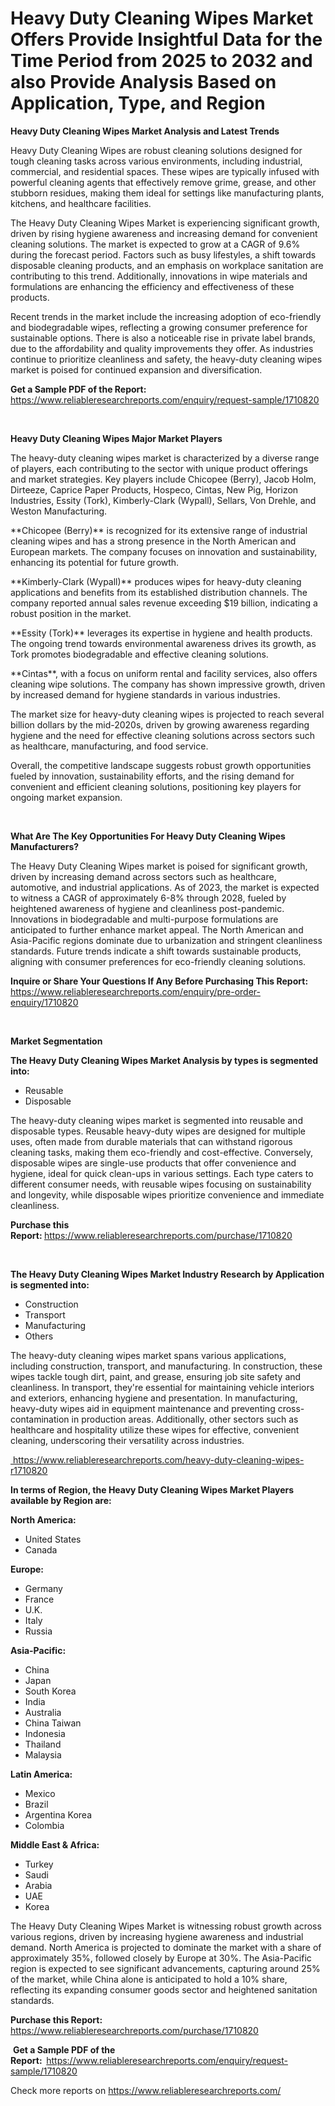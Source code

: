 <p><h1>Heavy Duty Cleaning Wipes Market Offers Provide Insightful Data for the Time Period from 2025 to 2032 and also Provide Analysis Based on Application, Type, and Region</h1></p><p><strong>Heavy Duty Cleaning Wipes Market Analysis and Latest Trends</strong></p>
<p><p>Heavy Duty Cleaning Wipes are robust cleaning solutions designed for tough cleaning tasks across various environments, including industrial, commercial, and residential spaces. These wipes are typically infused with powerful cleaning agents that effectively remove grime, grease, and other stubborn residues, making them ideal for settings like manufacturing plants, kitchens, and healthcare facilities.</p><p>The Heavy Duty Cleaning Wipes Market is experiencing significant growth, driven by rising hygiene awareness and increasing demand for convenient cleaning solutions. The market is expected to grow at a CAGR of 9.6% during the forecast period. Factors such as busy lifestyles, a shift towards disposable cleaning products, and an emphasis on workplace sanitation are contributing to this trend. Additionally, innovations in wipe materials and formulations are enhancing the efficiency and effectiveness of these products.</p><p>Recent trends in the market include the increasing adoption of eco-friendly and biodegradable wipes, reflecting a growing consumer preference for sustainable options. There is also a noticeable rise in private label brands, due to the affordability and quality improvements they offer. As industries continue to prioritize cleanliness and safety, the heavy-duty cleaning wipes market is poised for continued expansion and diversification.</p></p>
<p><strong>Get a Sample PDF of the Report:&nbsp;</strong> <a href="https://www.reliableresearchreports.com/enquiry/request-sample/1710820?utm_campaign=3012&utm_medium=2&utm_source=Github&utm_content=ia&utm_term=27032025&utm_id=heavy-duty-cleaning-wipes">https://www.reliableresearchreports.com/enquiry/request-sample/1710820</a></p>
<p>&nbsp;</p>
<p><strong>Heavy Duty Cleaning Wipes Major Market Players</strong></p>
<p><p>The heavy-duty cleaning wipes market is characterized by a diverse range of players, each contributing to the sector with unique product offerings and market strategies. Key players include Chicopee (Berry), Jacob Holm, Dirteeze, Caprice Paper Products, Hospeco, Cintas, New Pig, Horizon Industries, Essity (Tork), Kimberly-Clark (Wypall), Sellars, Von Drehle, and Weston Manufacturing.</p><p>**Chicopee (Berry)** is recognized for its extensive range of industrial cleaning wipes and has a strong presence in the North American and European markets. The company focuses on innovation and sustainability, enhancing its potential for future growth.</p><p>**Kimberly-Clark (Wypall)** produces wipes for heavy-duty cleaning applications and benefits from its established distribution channels. The company reported annual sales revenue exceeding $19 billion, indicating a robust position in the market.</p><p>**Essity (Tork)** leverages its expertise in hygiene and health products. The ongoing trend towards environmental awareness drives its growth, as Tork promotes biodegradable and effective cleaning solutions.</p><p>**Cintas**, with a focus on uniform rental and facility services, also offers cleaning wipe solutions. The company has shown impressive growth, driven by increased demand for hygiene standards in various industries.</p><p>The market size for heavy-duty cleaning wipes is projected to reach several billion dollars by the mid-2020s, driven by growing awareness regarding hygiene and the need for effective cleaning solutions across sectors such as healthcare, manufacturing, and food service. </p><p>Overall, the competitive landscape suggests robust growth opportunities fueled by innovation, sustainability efforts, and the rising demand for convenient and efficient cleaning solutions, positioning key players for ongoing market expansion.</p></p>
<p>&nbsp;</p>
<p><strong>What Are The Key Opportunities For Heavy Duty Cleaning Wipes Manufacturers?</strong></p>
<p><p>The Heavy Duty Cleaning Wipes market is poised for significant growth, driven by increasing demand across sectors such as healthcare, automotive, and industrial applications. As of 2023, the market is expected to witness a CAGR of approximately 6-8% through 2028, fueled by heightened awareness of hygiene and cleanliness post-pandemic. Innovations in biodegradable and multi-purpose formulations are anticipated to further enhance market appeal. The North American and Asia-Pacific regions dominate due to urbanization and stringent cleanliness standards. Future trends indicate a shift towards sustainable products, aligning with consumer preferences for eco-friendly cleaning solutions.</p></p>
<p><strong>Inquire or Share Your Questions If Any Before Purchasing This Report:</strong> <a href="https://www.reliableresearchreports.com/enquiry/pre-order-enquiry/1710820?utm_campaign=3012&utm_medium=2&utm_source=Github&utm_content=ia&utm_term=27032025&utm_id=heavy-duty-cleaning-wipes">https://www.reliableresearchreports.com/enquiry/pre-order-enquiry/1710820</a></p>
<p>&nbsp;</p>
<p><strong>Market Segmentation</strong></p>
<p><strong>The Heavy Duty Cleaning Wipes Market Analysis by types is segmented into:</strong></p>
<p><ul><li>Reusable</li><li>Disposable</li></ul></p>
<p><p>The heavy-duty cleaning wipes market is segmented into reusable and disposable types. Reusable heavy-duty wipes are designed for multiple uses, often made from durable materials that can withstand rigorous cleaning tasks, making them eco-friendly and cost-effective. Conversely, disposable wipes are single-use products that offer convenience and hygiene, ideal for quick clean-ups in various settings. Each type caters to different consumer needs, with reusable wipes focusing on sustainability and longevity, while disposable wipes prioritize convenience and immediate cleanliness.</p></p>
<p><strong>Purchase this Report:&nbsp;</strong><a href="https://www.reliableresearchreports.com/purchase/1710820?utm_campaign=3012&utm_medium=2&utm_source=Github&utm_content=ia&utm_term=27032025&utm_id=heavy-duty-cleaning-wipes">https://www.reliableresearchreports.com/purchase/1710820</a></p>
<p>&nbsp;</p>
<p><strong>The Heavy Duty Cleaning Wipes Market Industry Research by Application is segmented into:</strong></p>
<p><ul><li>Construction</li><li>Transport</li><li>Manufacturing</li><li>Others</li></ul></p>
<p><p>The heavy-duty cleaning wipes market spans various applications, including construction, transport, and manufacturing. In construction, these wipes tackle tough dirt, paint, and grease, ensuring job site safety and cleanliness. In transport, they're essential for maintaining vehicle interiors and exteriors, enhancing hygiene and presentation. In manufacturing, heavy-duty wipes aid in equipment maintenance and preventing cross-contamination in production areas. Additionally, other sectors such as healthcare and hospitality utilize these wipes for effective, convenient cleaning, underscoring their versatility across industries.</p></p>
<p><a href="https://www.reliableresearchreports.com/heavy-duty-cleaning-wipes-r1710820?utm_campaign=3012&utm_medium=2&utm_source=Github&utm_content=ia&utm_term=27032025&utm_id=heavy-duty-cleaning-wipes">&nbsp;https://www.reliableresearchreports.com/heavy-duty-cleaning-wipes-r1710820</a></p>
<p><strong>In terms of Region, the Heavy Duty Cleaning Wipes Market Players available by Region are:</strong></p>
<p>
    <p> <strong> North America: </strong>
        <ul>
            <li>United States</li>
            <li>Canada</li>
        </ul>
        </p> 
    <p> <strong> Europe: </strong>
        <ul>
            <li>Germany</li>
            <li>France</li>
            <li>U.K.</li>
            <li>Italy</li>
            <li>Russia</li>
        </ul>
        </p> 
    <p> <strong> Asia-Pacific: </strong>
        <ul>
            <li>China</li>
            <li>Japan</li>
            <li>South Korea</li>
            <li>India</li>
            <li>Australia</li>
            <li>China Taiwan</li>
            <li>Indonesia</li>
            <li>Thailand</li>
            <li>Malaysia</li>
        </ul>
        </p> 
    <p> <strong> Latin America: </strong>
        <ul>
            <li>Mexico</li>
            <li>Brazil</li>
            <li>Argentina Korea</li>
            <li>Colombia</li>
        </ul>
        </p> 
    <p> <strong> Middle East & Africa: </strong>
        <ul>
            <li>Turkey</li>
            <li>Saudi</li>
            <li>Arabia</li>
            <li>UAE</li>
            <li>Korea</li>
        </ul>
    </p>
    </p>
<p><p>The Heavy Duty Cleaning Wipes Market is witnessing robust growth across various regions, driven by increasing hygiene awareness and industrial demand. North America is projected to dominate the market with a share of approximately 35%, followed closely by Europe at 30%. The Asia-Pacific region is expected to see significant advancements, capturing around 25% of the market, while China alone is anticipated to hold a 10% share, reflecting its expanding consumer goods sector and heightened sanitation standards.</p></p>
<p><strong>Purchase this Report: </strong><a href="https://www.reliableresearchreports.com/purchase/1710820?utm_campaign=3012&utm_medium=2&utm_source=Github&utm_content=ia&utm_term=27032025&utm_id=heavy-duty-cleaning-wipes">https://www.reliableresearchreports.com/purchase/1710820</a></p>
<p>&nbsp;<strong>Get a Sample PDF of the Report:&nbsp;&nbsp;</strong><a href="https://www.reliableresearchreports.com/enquiry/request-sample/1710820?utm_campaign=3012&utm_medium=2&utm_source=Github&utm_content=ia&utm_term=27032025&utm_id=heavy-duty-cleaning-wipes">https://www.reliableresearchreports.com/enquiry/request-sample/1710820</a></p>
<p><strong></strong></p>
<p>Check more reports on <a href="https://www.reliableresearchreports.com/?utm_campaign=3012&utm_medium=2&utm_source=Github&utm_content=ia&utm_term=27032025&utm_id=heavy-duty-cleaning-wipes">https://www.reliableresearchreports.com/</a></p>